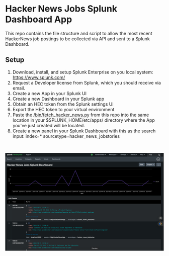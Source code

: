 # Hacker News Jobs Splunk Dashboard App

This repo contains the file structure and script to allow the most recent HackerNews job postings to be collected via API and sent to a Splunk Dashboard.

## Setup

1. Download,  install, and setup Splunk Enterprise on you local system: https://www.splunk.com/
2. Request a Developer license from Splunk, which you should receive via email.
3. Create a new App in your Splunk UI
4. Create a new Dashboard in your Splunk app
5. Obtain an HEC token from the Splunk settings UI
6. Export the HEC token to your virtual environment
7. Paste the [/bin/fetch_hacker_news.py](/bin/fetch_hacker_news.py) from this repo into the same location in your $SPLUNK_HOME/etc/apps/ directory where the App you've just created will be located.
8. Create a new panel in your Splunk Dashboard with this as the search input: index=* sourcetype=hacker_news_jobstories

<br>

![image](https://raw.githubusercontent.com/xanderstevenson/hacker-news-jobs-splunk-dashboard/main/images/Hacker_News_Dashboard.png)
